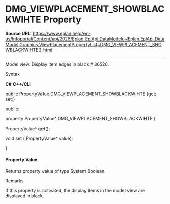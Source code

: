 # DMG_VIEWPLACEMENT_SHOWBLACKWIHTE Property

**Source URL:** https://www.eplan.help/en-us/Infoportal/Content/api/2026/Eplan.EplApi.DataModelu~Eplan.EplApi.DataModel.Graphics.ViewPlacementPropertyList~DMG_VIEWPLACEMENT_SHOWBLACKWIHTE().html

---

Model view: Display item edges in black # 36526.

Syntax

**C#**
**C++/CLI**


public PropertyValue DMG_VIEWPLACEMENT_SHOWBLACKWIHTE {get; set;}

public:

property PropertyValue^ DMG_VIEWPLACEMENT_SHOWBLACKWIHTE {

   PropertyValue^ get();

   void set (    PropertyValue^ value);

}


#### Property Value

Returns property value of type System.Boolean.

Remarks

If this property is activated, the display items in the model view are displayed in black.
